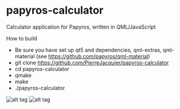 # papyros-calculator
Calculator application for Papyros, written in QML/JavaScript

How to build
- Be sure you have set up qt5 and dependencies, qml-extras, qml-material (see https://github.com/papyros/qml-material)
- git clone https://github.com/PierreJacquier/papyros-calculator
- cd papyros-calculator
- qmake
- make
- ./papyros-calculator

![alt tag](https://raw.githubusercontent.com/PierreJacquier/papyros-calculator/master/papyros-calculator.png)
![alt tag](https://raw.githubusercontent.com/PierreJacquier/papyros-calculator/master/papyros-calculator-windows.png)

